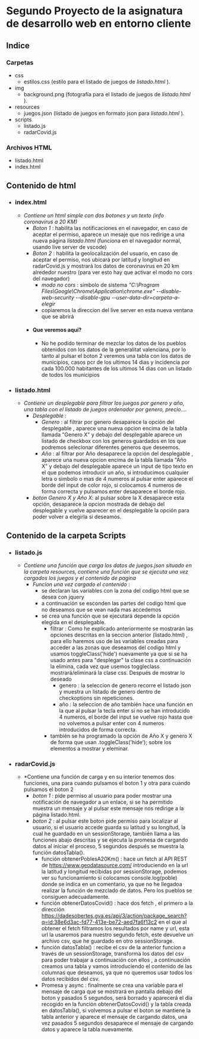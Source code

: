 # Segundo Proyecto de la asignatura de desarrollo web en entorno cliente

## Indice

### Carpetas
 + css
   + estilos.css (estilo para el listado de juegos de *listado.html* ).
 + img
   + background.png (fotografía para el listado de juegos de *listado.html* ).
 + resources
   + juegos.json (listado de juegos en formato json para *listado.html* ).
 + scripts
   + listado.js
   + radarCovid.js

### Archivos HTML
+ listado.html
+ index.html

## Contenido de html
+ ### index.html
  + *Contiene un html simple con dos botones y un texto (info coronavirus a 20 KM)*
    + *Boton 1* : habilita las notificaciones en el navegador, en caso de aceptar el permiso, aparece un mesaje que nos redirige a una nueva página *listado.html* (funciona en el navegador normal, usando live server de vscode)
    + *Boton 2* : habilita la geolocalización del usuario, en caso de aceptar el permiso, nos ubicará por latitud y longitud en radarCovid.js y mostrará los datos de coronavirus en 20 km alrededor nuestro (para ver esto hay que activar el modo no cors del navegador)
      + *modo no cors* : simbolo de sistema *"C:\Program Files\Google\Chrome\Application\chrome.exe" --disable-web-security --disable-gpu --user-data-dir=carpeta-a-elegir*
      + copiaremos la direccion del live server en esta nueva ventana que se abrirá
    + #### Que veremos aquí?
      + No he podido terminar de mezclar los datos de los pueblos obtenidos con los datos de la generalitat valenciana, por lo tanto al pulsar el boton 2 veremos una tabla con los datos de municipios, casos pcr de los ultimos 14 dias y incidencia por cada 100.000 habitantes de los ultimos 14 dias con un listado de todos los municipios
+ ### listado.html
  + *Contiene un desplegable para filtrar los juegos por genero y año, una tabla con el listado de juegos ordenador por genero, precio....*
    + *Desplegable* :
      + *Genero* : al filtrar por genero desaparece la opción del desplegable , aparece una nueva opcion encima de la tabla llamada "Genero X" y debajo del desplegable aparece un listado de checkbox con los generos guardados en los que podremos selecionar diferentes generos que deseemos.
      + *Año* :  al filtrar por Año desaparece la opción del desplegable , aparece una nueva opcion encima de la tabla llamada "Año X" y debajo del desplegable aparece un input de tipo texto en el que podemos introducir un año, si introducimos cualquier letra o simbolo o mas de 4 numeros al pulsar enter aparece el borde del input de color rojo, si colocamos 4 numeros de forma correcta y pulsamos enter desaparece el borde rojo.
    + *boton Genero X y Año X*: al pulsar sobre la X desaparece esta opción, desaparece la opcion mostrada de debajo del desplegable y vuelve aparecer en el desplegable la opción para poder volver a elegirla si deseamos.

## Contenido de la carpeta Scripts

+ ### listado.js
  + *Contiene una función que carga los datos de juegos.json situado en la carpeta resources, contiene una función que se ejecuta una vez cargados los juegos y el contenido de pagina*
    + *Funcion una vez cargado el contenido* : 
      + se declaran las variables con la zona del codigo html que se desea con jquery
      + a continuación se esconden las partes del codigo html que no deseamos que se vean nada mas accedemos
      + se crea una función que se ejecutará depende la opción elegida en el desplegable.
        + filtrar : Como he explicado anteriormente se mostrarán las opciones descritas en la seccion anterior (listado.html) , para ello haremos uso de las variables creadas para acceder a las zonas que deseamos del codigo html y usamos toggleClass('hide') nuevamente ya que si se ha usado antes para "desplegar" la clase css a continuación la elimina, cada vez que usemos toggleclass mostrará/eliminará la clase css. Después de mostrar lo deseado
          + genero : la seleccion de genero recorre el listado json y muestra un listado de genero dentro de checkoptions sin repeticiones.
          + año : la seleccion de año también hace una función en la que al pulsar la tecla enter si no se han introducido 4 numeros, el borde del input se vuelve rojo hasta que no volvemos a pulsar enter con 4 numeros introducidos de forma correcta.
        + también se ha programado la opción de Año X y genero X de forma que usan .toggleClass('hide'); sobre los elementos a mostrar y eleminar.
+ ### radarCovid.js
  + *Contiene una función de carga y en su interior tenemos dos funciones, una para cuando pulsamos el boton 1 y otra para cuando pulsamos el boton 2
    + *boton 1* : pide permiso al usuario para poder mostrar una notificación de navegador a un enlace, si se ha permitido muestra un mensaje y al pulsar este mensaje nos redirige a la página listado.html.
    + *boton 2* : al pulsar este boton pide permiso para localizar al usuario, si el usuario accede guarda su latitud y su longitud, la cual he guardado en un sessionStorage, también llama a las funciones abajo descritas y se ejecuta la promesa de cargando datos al iniciar el proceso, 5 segundos después se muestra la función datosTabla().
      + función obtenerPoblesA20Km() : hace un fetch al API REST de https://www.geodatasource.com/ introduciendo en la url la latitud y longitud recibidas por sessionStorage, podemos ver su funcionamiento si colocamos console.log(poble) donde se indica en un comentario, ya que no he llegadoa  realizar la función de mezclado de datos. Pero los pueblos se consiguen adecuadamente.
      + función obtenerDatosCovid() : hace dos fetch , el primero a la dirección https://dadesobertes.gva.es/api/3/action/package_search?q=id:38e6d3ac-fd77-413e-be72-aed7fa6f13c2 en el que al obtener el fetch filtramos los resultados por name y url, esta url la usaremos para nuestro segundo fetch, este devuelve un archivo csv, que he guardado en otro sessionStorage.
      + función datosTabla() : recibe el csv de la anterior funcion a través de un sessionStorage, transforma los datos del csv para poder trabajar a continuación con ellos , a continuación creamos una tabla y vamos introduciendo el contenido de las columnas que deseamos, ya que no queremos usar todos los datos recibidos del csv.
      + Promesa y async : finalmente se crea una variable para el mensaje de carga que se mostrará en pantalla debajo del boton y pasados 5 segundos, será borrado y aparecerá el dia recogido en la función obtenerDatosCovid() y la tabla creada en datosTabla(), si volvemos a pulsar el boton se mantiene la tabla anterior y aparece el mensaje de cargando datos, una vez pasados 5 segundos desaparece el mensaje de cargando datos y aparece la tabla nuevamente.
